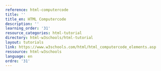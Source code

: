 ```yaml
---
reference: html-computercode
title: ''
title_en: HTML Computercode
description: ''
learning_order: '31'
resource_categories: html-tutorial
directory: html-w3schools/html-tutorial
layout: tutorials
link: https://www.w3schools.com/html/html_computercode_elements.asp
ressource: html-w3schools
language: en
ordre: '31'
---
```


